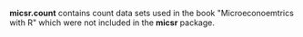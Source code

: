 **micsr.count** contains count data sets used in the book "Microeconoemtrics
with R" which were not included in the **micsr** package.
